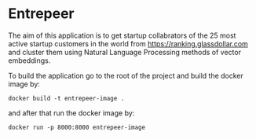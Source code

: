 # Entrepeer

The aim of this application is to get startup collabrators of the 25 most active startup customers in the world from https://ranking.glassdollar.com and cluster them using Natural Language Processing methods of vector embeddings.

To build the application go to the root of the project and build the docker image by:

```
docker build -t entrepeer-image .
```

and after that run the docker image by:

```
docker run -p 8000:8000 entrepeer-image
```
